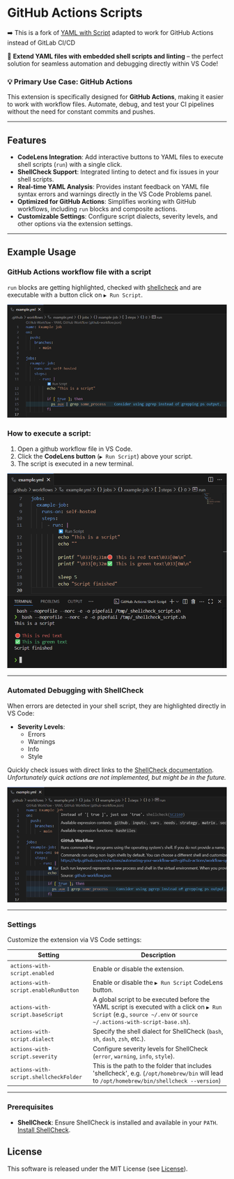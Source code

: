 # GitHub Actions Scripts

➡️ This is a fork of [YAML with Script](https://gitlab.com/matthiesen-technology/yaml-with-script)
adapted to work for GitHub Actions instead of GitLab CI/CD

🚀 **Extend YAML files with embedded shell scripts and linting** – the perfect
solution for seamless automation and debugging directly within VS Code!

### 💡 Primary Use Case: **GitHub Actions**

This extension is specifically designed for **GitHub Actions**, making it easier
to work with workflow files. Automate, debug, and test your CI pipelines
without the need for constant commits and pushes.

---

## Features

- **CodeLens Integration**: Add interactive buttons to YAML files to execute
  shell scripts (`run`) with a single click.
- **ShellCheck Support**: Integrated linting to detect and fix issues in your
  shell scripts.
- **Real-time YAML Analysis**: Provides instant feedback on YAML file syntax
  errors and warnings directly in the VS Code Problems panel.
- **Optimized for GitHub Actions**: Simplifies working with GitHub workflows,
  including `run` blocks and composite actions.
- **Customizable Settings**: Configure script dialects, severity levels, and
  other options via the extension settings.

---

## Example Usage

### GitHub Actions workflow file with a script

`run` blocks are getting highlighted, checked
with [shellcheck](https://github.com/koalaman/shellcheck) and are executable
with a button click on `▶️ Run Script`.

![Preview](images/preview.png)

### How to execute a script:

1. Open a github workflow file in VS Code.
2. Click the **CodeLens button** (`▶️ Run Script`) above your script.
3. The script is executed in a new terminal.

![Preview Script](images/script-preview.png)

---

### Automated Debugging with ShellCheck

When errors are detected in your shell script, they are highlighted directly in
VS Code:

- **Severity Levels**:
  - Errors
  - Warnings
  - Info
  - Style

Quickly check issues with direct links to the
[ShellCheck documentation](https://www.shellcheck.net/wiki). _Unfortunately
quick actions are not implemented, but might be in the future._

![Diagnostic Popup](images/diagnostic-popup.png)

---

### Settings

Customize the extension via VS Code settings:

| Setting                                | Description                                                                                                                                                                  |
| -------------------------------------- | ---------------------------------------------------------------------------------------------------------------------------------------------------------------------------- |
| `actions-with-script.enabled`          | Enable or disable the extension.                                                                                                                                             |
| `actions-with-script.enableRunButton`  | Enable or disable the `▶️ Run Script` CodeLens button.                                                                                                                       |
| `actions-with-script.baseScript`       | A global script to be executed before the YAML script is executed with a click on `▶️ Run Script` (e.g., `source ~/.env` or `source ~/.actions-with-script-base.sh`).        |
| `actions-with-script.dialect`          | Specify the shell dialect for ShellCheck (`bash`, `sh`, `dash`, `zsh`, etc.).                                                                                                |
| `actions-with-script.severity`         | Configure severity levels for ShellCheck (`error`, `warning`, `info`, `style`).                                                                                              |
| `actions-with-script.shellcheckFolder` | This is the path to the folder that includes 'shellcheck', e.g. (`/opt/homebrew/bin` will lead to `/opt/homebrew/bin/shellcheck --version`)                                  |

---

### Prerequisites

- **ShellCheck**: Ensure ShellCheck is installed and available in your `PATH`.
  [Install ShellCheck](https://www.shellcheck.net/).

## License

This software is released under the MIT License (see [License](LICENSE.md)).
